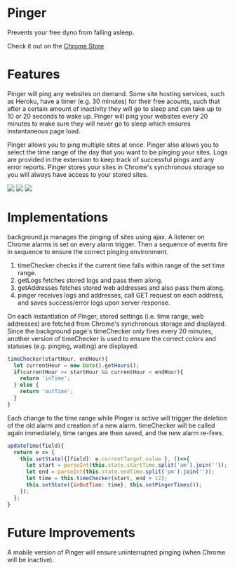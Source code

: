 <h1>Pinger</h1>
<p>Prevents your free dyno from falling asleep.</p>
<p>Check it out on the <a href='https://chrome.google.com/webstore/detail/pinger/egbpibkpckbdhmacfijknpecliodfcgh'>
Chrome Store</a></p>
<h1>Features</h1>
<p>Pinger will ping any websites on demand. Some site hosting services, such as Heroku, have a timer (e.g. 30 minutes) for their free acounts, such that after a certain amount of inactivity they will go to sleep and can take up to 10 or 20 seconds to wake up. Pinger will ping your websites every 20 minutes to make sure they will never go to sleep which ensures instantaneous page load.</p>
<p>Pinger allows you to ping multiple sites at once. Pinger also allows you to select the time range of the day that you want to be pinging your sites. Logs are provided in the extension to keep track of successful pings and any error reports. Pinger stores your sites in Chrome's synchronous storage so you will always have access to your stored sites.</p>
<img src='https://res.cloudinary.com/cloudlicious/image/upload/v1481003068/pinger1_skphsy.png'/>
<img src='https://res.cloudinary.com/cloudlicious/image/upload/v1481003068/pinger2_hw92sf.png'/>
<img src='https://res.cloudinary.com/cloudlicious/image/upload/v1481003068/pinger3_chmkk4.png'/>
<h1>Implementations</h1>
<p>background.js manages the pinging of sites using ajax. A listener on Chrome alarms is set on every alarm trigger. Then a sequence of events fire in sequence to ensure the correct pinging environment.</p>
<ol>
  <li type='1'>timeChecker checks if the current time falls within range of the set time range.</li>
  <li type='1'>getLogs fetches stored logs and pass them along.</li>
  <li type='1'>getAddresses fetches stored web addresses and also pass them along.</li>
  <li type='1'>pinger receives logs and addresses, call GET request on each address, and saves success/error logs upon server response.</li>
</ol>
<p>On each instantiation of Pinger, stored settings (i.e. time range, web addresses) are fetched from Chrome's synchronous storage and displayed. Since the background page's timeChecker only fires every 20 minutes, another version of timeChecker is used to ensure the correct colors and statuses (e.g. pinging, waiting) are displayed.</p>

```javascript
timeChecker(startHour, endHour){
  let currentHour = new Date().getHours();
  if(currentHour >= startHour && currentHour < endHour){
    return 'inTime';
  } else {
    return 'outTime';
  }
}
```

<p>Each change to the time range while Pinger is active will trigger the deletion of the old alarm and creation of a new alarm. timeChecker will be called again immediately, time ranges are then saved, and the new alarm re-fires.</p>

```javascript
updateTime(field){
  return e => {
    this.setState({[field]: e.currentTarget.value }, ()=>{
      let start = parseInt(this.state.startTime.split('am').join(''));
      let end = parseInt(this.state.endTime.split('pm').join(''));
      let time = this.timeChecker(start, end + 12);
      this.setState({inOutTime: time}, this.setPingerTimes());
    });
  };
}
```

<h1>Future Improvements</h1>
<p>A mobile version of Pinger will ensure uninterrupted pinging (when Chrome will be inactive).</p>
